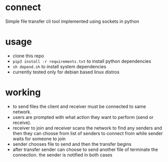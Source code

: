 # connect
Simple file transfer cli tool implemented using sockets in python

# usage
- clone this repo
- ```pip3 install -r requirements.txt``` to install python dependencies
- ```sh depend.sh``` to install system dependencies
- currently tested only for debian based linux distros

# working
- to send files the client and receiver must be connected to same network. 
- users are prompted with what action they want to perform (send or receive). 
- receiver to join and receiver scans the network to find any senders and then they can choose from list of senders to connect from while sender waits for someone to join
- sender chooses file to send and then the transfer begins
- after transfer sender can choose to send another file of terminate the connection. the sender is notified in both cases

